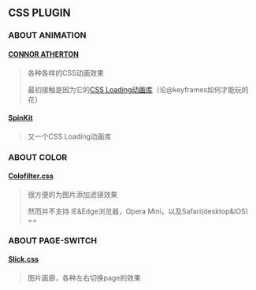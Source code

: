 ## CSS PLUGIN

### ABOUT ANIMATION

#### [CONNOR ATHERTON](https://connoratherton.com/)

> 各种各样的CSS动画效果
> 
> 最初接触是因为它的[CSS Loading动画库](https://connoratherton.com/loaders)（论@keyframes如何才能玩的花）

#### [SpinKit](http://tobiasahlin.com/spinkit/)

> 又一个CSS Loading动画库

### ABOUT COLOR

#### [Colofilter.css](http://lukyvj.github.io/colofilter.css/)

> 很方便的为图片添加滤镜效果
> 
> 然而并不支持 IE&Edge浏览器，Opera Mini，以及Safari(desktop&IOS) ==

### ABOUT PAGE-SWITCH

#### [Slick.css](http://kenwheeler.github.io/slick)

> 图片画廊，各种左右切换page的效果